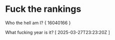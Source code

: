 # Fuck the rankings

Who the hell am I?
{ 16040166 }

What fucking year is it?
[ 2025-03-27T23:23:20Z ]
